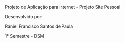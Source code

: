 Projeto de Aplicação para internet - Projeto Site Pessoal

Desenvolvido por:

Raniel Francisco Santos de Paula

1° Semestre - DSM
